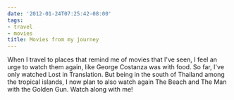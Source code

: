 ```yaml
---
date: '2012-01-24T07:25:42-08:00'
tags:
- travel
- movies
title: Movies from my journey
---
```


When I travel to places that remind me of movies that I've seen, I feel an urge to watch them again, like George Costanza was with food. So far, I've only watched Lost in Translation. But being in the south of Thailand among the tropical islands, I now plan to also watch again The Beach and The Man with the Golden Gun. Watch along with me!
